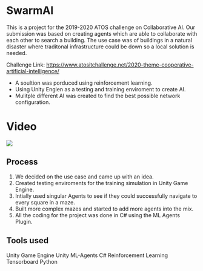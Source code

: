 # SwarmAI
This is a project for the 2019-2020 ATOS challenge on Collaborative AI. Our submission was based on creating agents which are able to collaborate with each other to search a building. The use case was of buildings in a natural disaster where traditonal infrastructure could be down so a local solution is needed. 

Challenge Link: https://www.atositchallenge.net/2020-theme-cooperative-artificial-intelligence/

* A soultion was porduced using reinforcement learning.
* Using Unity Engien as a testing and training enviroment to create AI.
* Mulitple different AI was created to find the best possible network configuration.
# Video

[![](http://img.youtube.com/vi/dIc1bhqJ3ZE/0.jpg)](http://www.youtube.com/watch?v=dIc1bhqJ3ZE "")

## Process
1. We decided on the use case and came up with an idea.
2. Created testing enviroments for the training simulation in Unity Game Engine.
3. Intially used singular Agents to see if they could successfully navigate to every square in a maze.
4. Built more complex mazes and started to add more agents into the mix.
5. All the coding for the project was done in C# using the ML Agents Plugin. 

## Tools used
Unity Game Engine
Unity ML-Agents
C#
Reinforcement Learning
Tensorboard
Python
